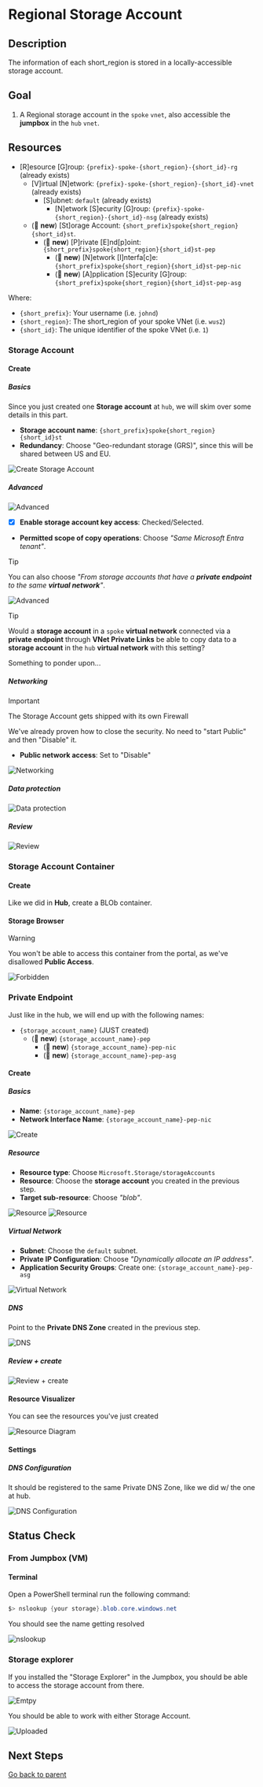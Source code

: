 # Regional Storage Account

## Description

The information of each short_region is stored in a locally-accessible storage account.

## Goal

1. A Regional storage account in the `spoke` `vnet`, also accessible the **jumpbox** in the `hub` `vnet`.

## Resources

- [R]esource [G]roup: `{prefix}-spoke-{short_region}-{short_id}-rg` (already exists)
  - [V]irtual [N]etwork: `{prefix}-spoke-{short_region}-{short_id}-vnet` (already exists)
    - [S]ubnet: `default` (already exists)
      - [N]etwork [S]ecurity [G]roup: `{prefix}-spoke-{short_region}-{short_id}-nsg` (already exists)
  - (🌟 **new**) [St]orage Account: `{short_prefix}spoke{short_region}{short_id}st`.
    - (🌟 **new**) [P]rivate [E]nd[p]oint: `{short_prefix}spoke{short_region}{short_id}st-pep`
      - (🌟 **new**) [N]etwork [I]nterfa[c]e: `{short_prefix}spoke{short_region}{short_id}st-pep-nic`
      - (🌟 **new**) [A]pplication [S]ecurity [G]roup: `{short_prefix}spoke{short_region}{short_id}st-pep-asg`

Where:

- `{short_prefix}`: Your username (i.e. `johnd`)
- `{short_region}`: The short_region of your spoke VNet (i.e. `wus2`)
- `{short_id}`: The unique identifier of the spoke VNet (i.e. `1`)

### Storage Account

#### Create

##### Basics

Since you just created one **Storage account** at `hub`, we will skim over some details in this part.

- **Storage account name**: `{short_prefix}spoke{short_region}{short_id}st`
- **Redundancy**: Choose "Geo-redundant storage (GRS)", since this will be shared between US and EU.

![Create Storage Account](../../../../assets/img/azure/solution/vnets/spoke/st/create/basics.png)

##### Advanced

![Advanced](../../../../assets/img/azure/solution/vnets/spoke/st/create/advanced.png)

- [x] **Enable storage account key access**: Checked/Selected.
- **Permitted scope of copy operations**: Choose _"Same Microsoft Entra tenant"_.

> [!TIP]
> You can also choose _"From storage accounts that have a **private endpoint** to the same **virtual network**"_.

![Advanced](../../../../assets/img/azure/solution/vnets/hub/st/create/advanced-security.png)

> [!TIP]
> Would a **storage account** in a `spoke` **virtual network** connected via a **private endpoint** through **VNet Private Links** be able to copy data to a **storage account** in the `hub` **virtual network** with this setting?

Something to ponder upon...

##### Networking

> [!IMPORTANT]
> The Storage Account gets shipped with its own Firewall

We've already proven how to close the security. No need to "start Public" and then "Disable" it.

- **Public network access**: Set to "Disable"

![Networking](../../../../assets/img/azure/solution/vnets/spoke/st/create/networking.png)

##### Data protection

![Data protection](../../../../assets/img/azure/solution/vnets/spoke/st/create/data_protection.png)

##### Review

![Review](../../../../assets/img/azure/solution/vnets/spoke/st/create/review.png)

### Storage Account Container

#### Create

Like we did in **Hub**, create a BLOb container.

#### Storage Browser

> [!WARNING]
> You won't be able to access this container from the portal, as we've disallowed **Public Access**.

![Forbidden](../../../../assets/img/azure/solution/vnets/spoke/st/containers/container1/private.png)

### Private Endpoint

Just like in the hub, we will end up with the following names:

- `{storage_account_name}` (JUST created)
  - (🌟 **new**) `{storage_account_name}-pep`
    - (🌟 **new**) `{storage_account_name}-pep-nic`
    - (🌟 **new**) `{storage_account_name}-pep-asg`

#### Create

##### Basics

- **Name**: `{storage_account_name}-pep`
- **Network Interface Name**: `{storage_account_name}-pep-nic`

![Create](../../../../assets/img/azure/solution/vnets/spoke/st/pep/create/basics.png)

##### Resource

- **Resource type**: Choose `Microsoft.Storage/storageAccounts`
- **Resource**: Choose the **storage account** you created in the previous step.
- **Target sub-resource**: Choose _"blob"_.

![Resource](../../../../assets/img/azure/solution/vnets/spoke/st/pep/create/resource.png)
![Resource](../../../../assets/img/azure/solution/vnets/hub/st/pep/create/resource.png)

##### Virtual Network

- **Subnet**: Choose the `default` subnet.
- **Private IP Configuration**: Choose _"Dynamically allocate an IP address"_.
- **Application Security Groups**: Create one: `{storage_account_name}-pep-asg`

![Virtual Network](../../../../assets/img/azure/solution/vnets/spoke/st/pep/create/virtual_network.png)

##### DNS

Point to the **Private DNS Zone** created in the previous step.

![DNS](../../../../assets/img/azure/solution/vnets/spoke/st/pep/create/dns.png)

##### Review + create

![Review + create](../../../../assets/img/azure/solution/vnets/spoke/st/pep/create/review.png)

#### Resource Visualizer

You can see the resources you've just created

![Resource Diagram](../../../../assets/img/azure/solution/vnets/spoke/st/pep/resources/01.png)

#### Settings

##### DNS Configuration

It should be registered to the same Private DNS Zone, like we did w/ the one at hub.

![DNS Configuration](../../../../assets/img/azure/solution/vnets/spoke/st/pep/settings/dns_configuration.png)

## Status Check

### From Jumpbox (VM)

#### Terminal

Open a PowerShell terminal run the following command:

```powershell
$> nslookup {your storage}.blob.core.windows.net
```

You should see the name getting resolved

![nslookup](../../../../assets/img/azure/solution/vnets/spoke/st/shell/nslookup.png)

### Storage explorer

If you installed the "Storage Explorer" in the Jumpbox, you should be able to access the storage account from there.

![Emtpy](../../../../assets/img/azure/solution/vnets/spoke/st/explorer/from_jumpbox/empty.png)

You should be able to work with either Storage Account.

![Uploaded](../../../../assets/img/azure/solution/vnets/spoke/st/explorer/from_jumpbox/uploaded.png)

## Next Steps

[Go back to parent](./README.md)
